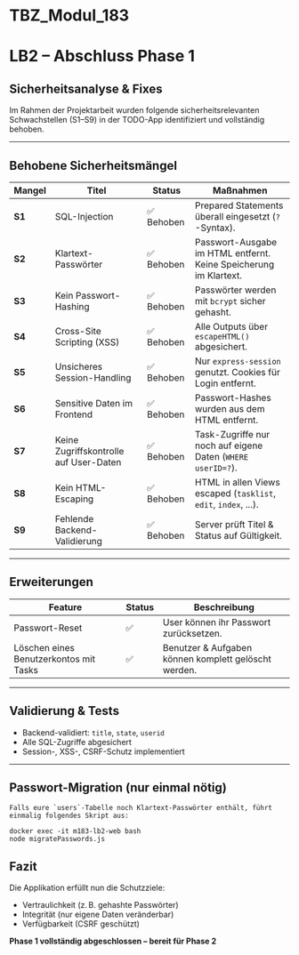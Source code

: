 # TBZ_Modul_183

# LB2 – Abschluss Phase 1

## Sicherheitsanalyse & Fixes

Im Rahmen der Projektarbeit wurden folgende sicherheitsrelevanten Schwachstellen (S1–S9) in der TODO-App identifiziert und vollständig behoben.

---

## Behobene Sicherheitsmängel

| Mangel | Titel                                       | Status   | Maßnahmen                                                                 |
|--------|---------------------------------------------|----------|---------------------------------------------------------------------------|
| **S1** | SQL-Injection                               | ✅ Behoben | Prepared Statements überall eingesetzt (`?`-Syntax).                      |
| **S2** | Klartext-Passwörter                         | ✅ Behoben | Passwort-Ausgabe im HTML entfernt. Keine Speicherung im Klartext.        |
| **S3** | Kein Passwort-Hashing                       | ✅ Behoben | Passwörter werden mit `bcrypt` sicher gehasht.                           |
| **S4** | Cross-Site Scripting (XSS)                  | ✅ Behoben | Alle Outputs über `escapeHTML()` abgesichert.                           |
| **S5** | Unsicheres Session-Handling                 | ✅ Behoben | Nur `express-session` genutzt. Cookies für Login entfernt.              |
| **S6** | Sensitive Daten im Frontend                 | ✅ Behoben | Passwort-Hashes wurden aus dem HTML entfernt.                            |
| **S7** | Keine Zugriffskontrolle auf User-Daten      | ✅ Behoben | Task-Zugriffe nur noch auf eigene Daten (`WHERE userID=?`).              |
| **S8** | Kein HTML-Escaping                          | ✅ Behoben | HTML in allen Views escaped (`tasklist`, `edit`, `index`, ...).         |
| **S9**| Fehlende Backend-Validierung                 | ✅ Behoben | Server prüft Titel & Status auf Gültigkeit.                              |


---

## Erweiterungen

| Feature                                      | Status   | Beschreibung |
|---------------------------------------------|----------|--------------|
|  Passwort-Reset                            | ✅         | User können ihr Passwort zurücksetzen. |
|  Löschen eines Benutzerkontos mit Tasks    | ✅         | Benutzer & Aufgaben können komplett gelöscht werden. |

---

##  Validierung & Tests

- Backend-validiert: `title`, `state`, `userid`
- Alle SQL-Zugriffe abgesichert
- Session-, XSS-, CSRF-Schutz implementiert


---

## Passwort-Migration (nur einmal nötig)

    Falls eure `users`-Tabelle noch Klartext-Passwörter enthält, führt einmalig folgendes Skript aus:

    docker exec -it m183-lb2-web bash
    node migratePasswords.js


##  Fazit

Die Applikation erfüllt nun die Schutzziele:
-  Vertraulichkeit (z. B. gehashte Passwörter)
-  Integrität (nur eigene Daten veränderbar)
-  Verfügbarkeit (CSRF geschützt)

 **Phase 1 vollständig abgeschlossen – bereit für Phase 2**

